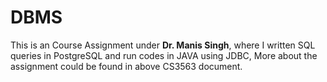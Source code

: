 # DBMS

This is an Course Assignment under **Dr. Manis Singh**, where I written SQL queries in PostgreSQL and run codes in JAVA using JDBC,
More about the assignment could be found in above CS3563 document.
